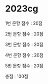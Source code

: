 # 2023cg



1번 문항 점수 : 20점


2번 문항 점수 : 20점


3번 문항 점수 : 20점


4번 문항 점수 : 20점


5번 문항 점수 : 20점

총점 : 100점
